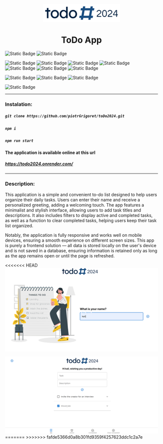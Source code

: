 

<div align="center">
  <img src="./public/assets/png/logo1.png" alt="logo" width="50%">
  <h1>ToDo App</h1>
</div>

![Static Badge](https://img.shields.io/badge/https%3A%2F%2Fimg.shields.io%2Fbadge%2Fany_text--blue?logo=javascript&logoColor=%23F7DF1E&label=JavaScript&color=%23F7DF1E&link=https%3A%2F%2Fru.wikipedia.org%2Fwiki%2FJavaScript)
![Static Badge](https://img.shields.io/badge/4.9.5-%230d79f2?logo=TypeScript&label=TypeScript&labelColor=dark-gray)

![Static Badge](https://img.shields.io/badge/18.3.1-blue?logo=react&label=React)
![Static Badge](https://img.shields.io/badge/v20.14.0-green?logo=node.js&label=nodejs&labelColor=dark-gray)
![Static Badge](https://img.shields.io/badge/10.7.0-red?logo=npm&logoColor=red&label=npm&labelColor=dark-gray)
![Static Badge](https://img.shields.io/badge/9.1.2-%23c588f4?logo=redux&logoColor=%23c588f4&label=Redux-toolkit&labelColor=dark-gray)
![Static Badge](https://img.shields.io/badge/6.26.2-%23f488a5?logo=react-router&label=react-router-dom&labelColor=dark-gray)
![Static Badge](https://img.shields.io/badge/3.0.1-%23186e49?logo=notistack&label=notistack&labelColor=dark-gray)
![Static Badge](https://img.shields.io/badge/5.0.8-%236e184b?logo=nanoid&label=nanoid&labelColor=dark-gray)

![Static Badge](https://img.shields.io/badge/6.1.3-%230c5eba?logo=MUI&label=MUI&labelColor=dark-gray)
![Static Badge](https://img.shields.io/badge/https%3A%2F%2Fimg.shields.io%2Fbadge%2Fany_text--blue?logo=css3&logoColor=%231572B6&label=CSS&color=%231572B6)
![Static Badge](https://img.shields.io/badge/1.79.4-pink?logo=sass&label=sass&labelColor=dark-gray)

![Static Badge](https://img.shields.io/badge/https%3A%2F%2Fimg.shields.io%2Fbadge%2Fany_text--blue?logo=render&logoColor=%2346E3B7&label=Render&color=%2346E3B7&link=render.com)


___

### Instalation:

##### `git clone https://github.com/piotrGrigoret/toDo2024.git`
##### `npm i`
##### `npm run start`

#### The application is available online at this url

##### https://todo2024.onrender.com/
___

### Description:

This application is a simple and convenient to-do list designed to help users organize their daily tasks. Users can enter their name and receive a personalized greeting, adding a welcoming touch. The app features a minimalist and stylish interface, allowing users to add task titles and descriptions. It also includes filters to display active and completed tasks, as well as a function to clear completed tasks, helping users keep their task list organized.

Notably, the application is fully responsive and works well on mobile devices, ensuring a smooth experience on different screen sizes. This app is purely a frontend solution — all data is stored locally on the user's device and is not saved in a database, ensuring information is retained only as long as the app remains open or until the page is refreshed.


<<<<<<< HEAD
<img src="./public/assets/png/descr1.png" alt="settings1">

<img src="./public/assets/png/descr2.png" alt="settings1">
=======
>>>>>>> fafde5366d0a8b301fd9359f4257623ddc1c2a7e
